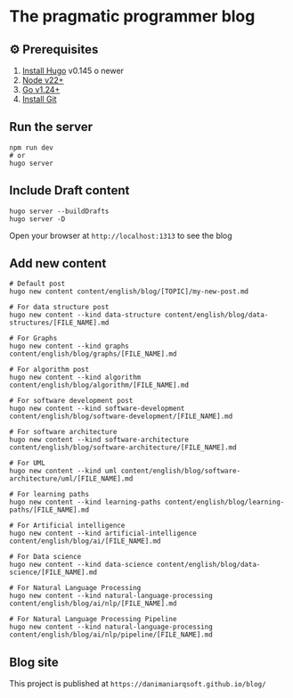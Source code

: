 # The pragmatic programmer blog


## ⚙️ Prerequisites

1. [Install Hugo](https://gohugo.io/installation/) v0.145 o newer 
2. [Node v22+](https://nodejs.org/en/download/)
3. [Go v1.24+](https://go.dev/doc/install)
4. [Install Git](https://git-scm.com/book/en/v2/Getting-Started-Installing-Git)

## Run the server

```shell
npm run dev
# or
hugo server
```
## Include Draft content

```shell
hugo server --buildDrafts
hugo server -D
```

Open your browser at `http://localhost:1313` to see the blog

## Add new content

```shell
# Default post
hugo new content content/english/blog/[TOPIC]/my-new-post.md

# For data structure post
hugo new content --kind data-structure content/english/blog/data-structures/[FILE_NAME].md

# For Graphs
hugo new content --kind graphs content/english/blog/graphs/[FILE_NAME].md

# For algorithm post
hugo new content --kind algorithm content/english/blog/algorithm/[FILE_NAME].md

# For software development post
hugo new content --kind software-development content/english/blog/software-development/[FILE_NAME].md

# For software architecture
hugo new content --kind software-architecture content/english/blog/software-architecture/[FILE_NAME].md

# For UML
hugo new content --kind uml content/english/blog/software-architecture/uml/[FILE_NAME].md

# For learning paths
hugo new content --kind learning-paths content/english/blog/learning-paths/[FILE_NAME].md

# For Artificial intelligence
hugo new content --kind artificial-intelligence content/english/blog/ai/[FILE_NAME].md

# For Data science
hugo new content --kind data-science content/english/blog/data-science/[FILE_NAME].md

# For Natural Language Processing
hugo new content --kind natural-language-processing content/english/blog/ai/nlp/[FILE_NAME].md

# For Natural Language Processing Pipeline
hugo new content --kind natural-language-processing content/english/blog/ai/nlp/pipeline/[FILE_NAME].md
```

## Blog site

This project is published at `https://danimaniarqsoft.github.io/blog/`
